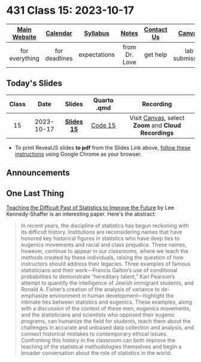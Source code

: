 # 431 Class 15: 2023-10-17

[Main Website](https://thomaselove.github.io/431-2023/) | [Calendar](https://thomaselove.github.io/431-2023/calendar.html) | [Syllabus](https://thomaselove.github.io/431-syllabus-2023/) | [Notes](https://thomaselove.github.io/431-notes/) | [Contact Us](https://thomaselove.github.io/431-2023/contact.html) | [Canvas](https://canvas.case.edu) | [Data and Code](https://github.com/THOMASELOVE/431-data)
:-----------: | :--------------: | :----------: | :---------: | :-------------: | :-----------: | :------------:
for everything | for deadlines | expectations | from Dr. Love | get help | lab submission | for downloads

## Today's Slides

Class | Date | Slides | Quarto .qmd | Recording
:---: | :--------: | :------: | :------: | :-------------:
15 | 2023-10-17 | **[Slides 15](https://thomaselove.github.io/431-slides-2023/class15.html)** | [Code 15](https://thomaselove.github.io/431-slides-2023/class15.qmd) | Visit [Canvas](https://canvas.case.edu/), select **Zoom** and **Cloud Recordings**

- To print RevealJS slides **to pdf** from the Slides Link above, [follow these instructions](https://quarto.org/docs/presentations/revealjs/presenting.html#print-to-pdf) using Google Chrome as your browser.

## Announcements


## One Last Thing

[Teaching the Difficult Past of Statistics to Improve the Future](https://www.tandfonline.com/doi/full/10.1080/26939169.2023.2224407) by Lee Kennedy-Shaffer is an interesting paper. Here's the abstract:

> In recent years, the discipline of statistics has begun reckoning with its difficult history. Institutions are reconsidering names that have honored key historical figures in statistics who have deep ties to eugenics movements and racial and class prejudice. These names, however, continue to appear in our classrooms, where we teach the methods created by these individuals, raising the question of how instructors should address their legacies. Three examples of famous statisticians and their work—Francis Galton’s use of conditional probabilities to demonstrate “hereditary talent,” Karl Pearson’s attempt to quantify the intelligence of Jewish immigrant students, and Ronald A. Fisher’s creation of the analysis of variance to de-emphasize environment in human development—highlight the intimate ties between statistics and eugenics. These examples, along with a discussion of the context of these men, eugenics movements, and the statisticians and scientists who opposed their eugenic programs, can humanize the field for students, teach them about the challenges in accurate and unbiased data collection and analysis, and connect historical mistakes to contemporary ethical issues. Confronting this history in the classroom can both improve the teaching of the statistical methodologies themselves and begin a broader conversation about the role of statistics in the world.
